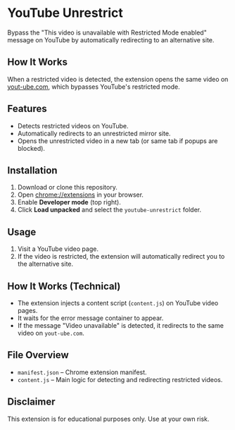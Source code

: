 # YouTube Unrestrict

Bypass the "This video is unavailable with Restricted Mode enabled" message on YouTube by automatically redirecting to an alternative site.

## How It Works

When a restricted video is detected, the extension opens the same video on [yout-ube.com](https://yout-ube.com), which bypasses YouTube's restricted mode.

## Features

- Detects restricted videos on YouTube.
- Automatically redirects to an unrestricted mirror site.
- Opens the unrestricted video in a new tab (or same tab if popups are blocked).

## Installation

1. Download or clone this repository.
2. Open [chrome://extensions](chrome://extensions) in your browser.
3. Enable **Developer mode** (top right).
4. Click **Load unpacked** and select the `youtube-unrestrict` folder.

## Usage

1. Visit a YouTube video page.
2. If the video is restricted, the extension will automatically redirect you to the alternative site.

## How It Works (Technical)

- The extension injects a content script (`content.js`) on YouTube video pages.
- It waits for the error message container to appear.
- If the message "Video unavailable" is detected, it redirects to the same video on `yout-ube.com`.

## File Overview

- `manifest.json` – Chrome extension manifest.
- `content.js` – Main logic for detecting and redirecting restricted videos.

## Disclaimer

This extension is for educational purposes only. Use at your own risk.
